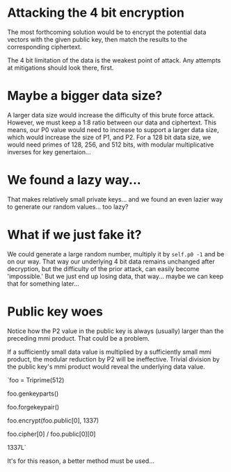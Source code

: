 # Attacking the 4 bit encryption
The most forthcoming solution would be to encrypt the potential data vectors with the given public key, then match the results to the corresponding ciphertext.

The 4 bit limitation of the data is the weakest point of attack. Any attempts at mitigations should look there, first.

# Maybe a bigger data size?
A larger data size would increase the difficulty of this brute force attack. However, we must keep a 1:8 ratio between our data and ciphertext. This means, our P0 value would need to increase to support a larger data size, which would increase the size of P1, and P2. For a 128 bit data size, we would need primes of 128, 256, and 512 bits, with modular multiplicative inverses for key genertaion...

# We found a lazy way...
That makes relatively small private keys... and we found an even lazier way to generate our random values... too lazy?

# What if we just fake it?
We could generate a large random number, multiply it by `self.p0 -1` and be on our way. That way our underlying 4 bit data remains unchanged after decryption, but the difficulty of the prior attack, can easily become 'impossible.' But we just end up losing data, that way... maybe we can keep that for something later...

# Public key woes
Notice how the P2 value in the public key is always (usually) larger than the preceding mmi product. That could be a problem.

If a sufficiently small data value is multiplied by a sufficiently small mmi product, the modular reduction by P2 will be ineffective. Trivial division by the public key's mmi product would reveal the underlying data value.

`foo = Triprime(512)

foo.genkeyparts()

foo.forgekeypair()

foo.encrypt(foo.public[0], 1337)

foo.cipher[0] / foo.public[0][0]

1337L`


It's for this reason, a better method must be used...
